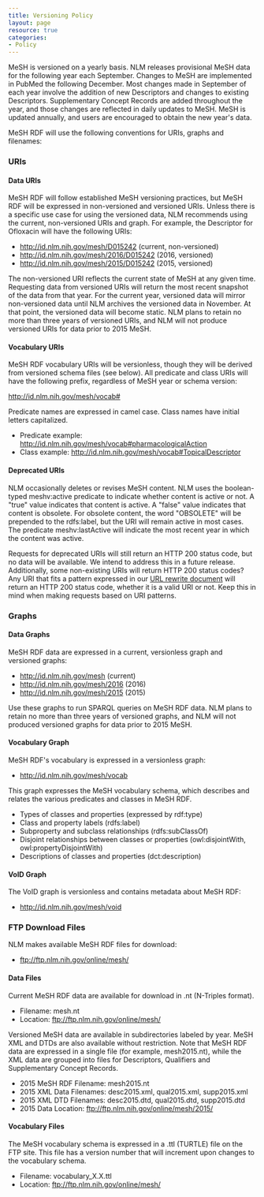 ```yaml
---
title: Versioning Policy
layout: page
resource: true
categories:
- Policy
---
```


MeSH is versioned on a yearly basis. NLM releases provisional MeSH data for the following year each September. Changes to MeSH are implemented in PubMed the following December. Most changes made in September of each year involve the addition of new Descriptors and changes to existing Descriptors. Supplementary Concept Records are added throughout the year, and those changes are reflected in daily updates to MeSH. MeSH is updated annually, and users are encouraged to obtain the new year's data. 

MeSH RDF will use the following conventions for URIs, graphs and filenames:

### URIs

#### Data URIs

MeSH RDF will follow established MeSH versioning practices, but MeSH RDF will be expressed in non-versioned and versioned URIs. Unless there is a specific use case for using the versioned data, NLM recommends using the current, non-versioned URIs and graph. For example, the Descriptor for Ofloxacin will have the following URIs:

* http://id.nlm.nih.gov/mesh/D015242 (current, non-versioned)
* http://id.nlm.nih.gov/mesh/2016/D015242 (2016, versioned)
* http://id.nlm.nih.gov/mesh/2015/D015242 (2015, versioned)

The non-versioned URI reflects the current state of MeSH at any given time. Requesting data from versioned URIs will return the most recent snapshot of the data from that year. For the current year, versioned data will mirror non-versioned data until NLM archives the versioned data in November. At that point, the versioned data will become static. NLM plans to retain no more than three years of versioned URIs, and NLM will not produce versioned URIs for data prior to 2015 MeSH. 

#### Vocabulary URIs

MeSH RDF vocabulary URIs will be versionless, though they will be derived from versioned schema files (see below). All predicate and class URIs will have the following prefix, regardless of MeSH year or schema version: 

http://id.nlm.nih.gov/mesh/vocab#

Predicate names are expressed in camel case. Class names have initial letters capitalized.

* Predicate example: http://id.nlm.nih.gov/mesh/vocab#pharmacologicalAction
* Class example: http://id.nlm.nih.gov/mesh/vocab#TopicalDescriptor

#### Deprecated URIs

NLM occasionally deletes or revises MeSH content. NLM uses the boolean-typed meshv:active predicate to indicate whether content is active or not. A "true" value indicates that content is active. A "false" value indicates that content is obsolete. For obsolete content, the word "OBSOLETE" will be prepended to the rdfs:label, but the URI will remain active in most cases. The predicate meshv:lastActive will indicate the most recent year in which the content was active. 

Requests for deprecated URIs will still return an HTTP 200 status code, but no data will be available. We intend to address this in a future release. Additionally, some non-existing URIs will return HTTP 200 status codes? Any URI that fits a pattern expressed in our [URL rewrite document](https://github.com/HHS/lodestar/blob/meshrdf/web-ui/src/main/webapp/WEB-INF/urlrewrite.xml) will return an HTTP 200 status code, whether it is a valid URI or not. Keep this in mind when making requests based on URI patterns. 

### Graphs

#### Data Graphs

MeSH RDF data are expressed in a current, versionless graph and versioned graphs:

* http://id.nlm.nih.gov/mesh (current)
* http://id.nlm.nih.gov/mesh/2016 (2016)
* http://id.nlm.nih.gov/mesh/2015 (2015)

Use these graphs to run SPARQL queries on MeSH RDF data. NLM plans to retain no more than three years of versioned graphs, and NLM will not produced versioned graphs for data prior to 2015 MeSH. 

#### Vocabulary Graph

MeSH RDF's vocabulary is expressed in a versionless graph:

* http://id.nlm.nih.gov/mesh/vocab 

This graph expresses the MeSH vocabulary schema, which describes and relates the various predicates and classes in MeSH RDF. 

* Types of classes and properties (expressed by rdf:type)
* Class and property labels (rdfs:label)
* Subproperty and subclass relationships (rdfs:subClassOf)
* Disjoint relationships between classes or properties (owl:disjointWith, owl:propertyDisjointWith)
* Descriptions of classes and properties (dct:description)

#### VoID Graph

The VoID graph is versionless and contains metadata about MeSH RDF:

* http://id.nlm.nih.gov/mesh/void

### FTP Download Files

NLM makes available MeSH RDF files for download:

* ftp://ftp.nlm.nih.gov/online/mesh/

#### Data Files

Current MeSH RDF data are available for download in .nt (N-Triples format). 

* Filename: mesh.nt 
* Location: ftp://ftp.nlm.nih.gov/online/mesh/

Versioned MeSH data are available in subdirectories labeled by year. MeSH XML and DTDs are also available without restriction. Note that MeSH RDF data are expressed in a single file (for example, mesh2015.nt), while the XML data are grouped into files for Descriptors, Qualifiers and Supplementary Concept Records.

* 2015 MeSH RDF Filename: mesh2015.nt 
* 2015 XML Data Filenames: desc2015.xml, qual2015.xml, supp2015.xml
* 2015 XML DTD Filenames: desc2015.dtd, qual2015.dtd, supp2015.dtd
* 2015 Data Location: ftp://ftp.nlm.nih.gov/online/mesh/2015/

#### Vocabulary Files

The MeSH vocabulary schema is expressed in a .ttl (TURTLE) file on the FTP site. This file has a version number that will increment upon changes to the vocabulary schema. 

* Filename: vocabulary_X.X.ttl 
* Location: ftp://ftp.nlm.nih.gov/online/mesh/
